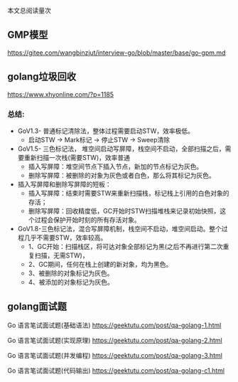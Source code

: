 <span id="busuanzi_container_page_pv">本文总阅读量<span id="busuanzi_value_page_pv"></span>次</span>

## GMP模型
https://gitee.com/wangbinzjut/interview-go/blob/master/base/go-gpm.md


## golang垃圾回收
https://www.xhyonline.com/?p=1185

### 总结:
- GoV1.3- 普通标记清除法，整体过程需要启动STW，效率极低。
    - 启动STW -> Mark标记 -> 停止STW -> Sweep清除
- GoV1.5- 三色标记法， 堆空间启动写屏障，栈空间不启动，全部扫描之后，需要重新扫描一次栈(需要STW)，效率普通
    - 插入写屏障：堆空间节点下插入节点，新加的节点标记为灰色。
    - 删除写屏障：被删除的对象为灰色或者白色，那么将其标记为灰色。
- 插入写屏障和删除写屏障的短板：
    - 插入写屏障：结束时需要STW来重新扫描栈，标记栈上引用的白色对象的存活；
    - 删除写屏障：回收精度低，GC开始时STW扫描堆栈来记录初始快照，这个过程会保护开始时刻的所有存活对象。
- GoV1.8-三色标记法，混合写屏障机制，栈空间不启动，堆空间启动。整个过程几乎不需要STW，效率较高。
    - 1、GC开始：扫描栈区，将可达对象全部标记为黑(之后不再进行第二次重复扫描，无需STW)，
    - 2、GC期间，任何在栈上创建的新对象，均为黑色。
    - 3、被删除的对象标记为灰色。
    - 4、被添加的对象标记为灰色。

## golang面试题

Go 语言笔试面试题(基础语法)
https://geektutu.com/post/qa-golang-1.html

Go 语言笔试面试题(实现原理)
https://geektutu.com/post/qa-golang-2.html

Go 语言笔试面试题(并发编程)
https://geektutu.com/post/qa-golang-3.html

Go 语言笔试面试题(代码输出)
https://geektutu.com/post/qa-golang-c1.html